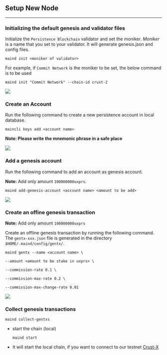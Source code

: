 
## Setup New Node
---


### Initializing the default genesis and validator files

Initialize the `Persistence Blockchain` validator and set the moniker. *Moniker* is a name that you set to your validator. It will generate genesis.json and config files.

`maind init <moniker of validator>`

For example, if `Commit Network` is the moniker to be set, the below command is to be used

`maind init "Commit Network" --chain-id crust-2`

![](https://i.imgur.com/6tDy4pX.png)

### Create an Account

Run the following command to create a new persistence account in local database.

`maincli keys add <account name>`

**Note: Please write the mnemonic phrase in a safe place**

![](https://i.imgur.com/EyRJERQ.png)


### Add a genesis account

Run the following command to add an account as genesis account.

**Note:** Add only amount `100000000uxprs`.

`maind add-genesis-account <account name> <amount to be add>`

![](https://i.imgur.com/NR53QaL.png)


### Create an offine genesis transaction

**Note:** Add only amount `100000000uxprs`

Create an offline genesis transaction by running the following command. The `gentx-xxx.json` file is generated in the directory `$HOME/.maind/config/gentx/`.

`maind gentx --name <account name> \`

`--amount <amount to be stake in uxprs> \`

`--commission-rate 0.1 \`

`--commission-max-rate 0.2 \`

`--commission-max-change-rate 0.01`

![](https://i.imgur.com/PulnFgW.png)

### Collect genesis transactions

`maind collect-gentxs`

- start the chain (local)

    `maind start`

- It will start the local chain, if you want to connect to our testnet [Crust-X](https://github.com/persistenceOne/genesisTransactions/tree/master/crust-2)

